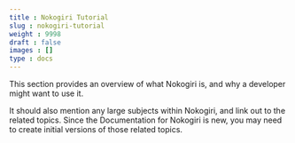 ```yaml
---
title : Nokogiri Tutorial
slug : nokogiri-tutorial
weight : 9998
draft : false
images : []
type : docs
---
```


This section provides an overview of what Nokogiri is, and why a developer might want to use it.

It should also mention any large subjects within Nokogiri, and link out to the related topics.  Since the Documentation for Nokogiri is new, you may need to create initial versions of those related topics.

